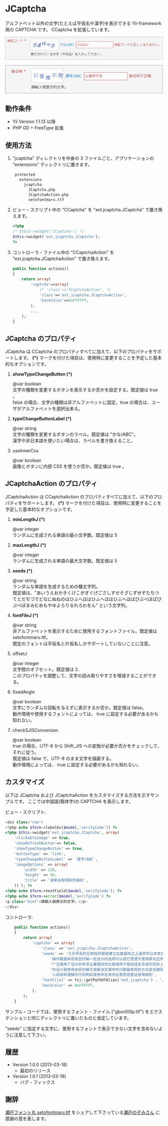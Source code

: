 JCaptcha
========

アルファベット以外の文字(たとえば平仮名や漢字)を表示できる Yii-framework 用の CAPTCHA です。
CCaptcha を拡張しています。

![JCaptcha in Action](docs/jcaptcha.png "JCaptcha in Action")

![JCaptcha using Chinese characters](docs/jcaptcha-c.png "JCaptcha using Chinese characters")

動作条件
------------
+ Yii Version 1.1.13 以降
+ PHP GD + FreeType 拡張

使用方法
--------
1. "jcaptcha" ディレクトリを中身の 3 ファイルごと、アプリケーションの "extensions" ディレクトリに置きます。

		protected
		  extensions
		    jcaptcha
		      JCaptcha.php
		      JCaptchaAction.php
		      setofontmaru.ttf

2. ビュー・スクリプト中の "CCaptcha" を "ext.jcaptcha.JCaptcha" で置き換えます。

	```php
	<?php
	/* $this->widget('CCaptcha'); */
	$this->widget('ext.jcaptcha.JCaptcha');
	?>
	```

3. コントローラ・ファイル中の "CCaptchaAction" を "ext.jcaptcha.JCaptchaAction" で置き換えます。

	```php
	public function actions()
	{
		return array(
			'captcha'=>array(
				/* 'class'=>'CCaptchaAction', */
				'class'=>'ext.jcaptcha.JCaptchaAction',
				'backColor'=>0xFFFFFF,
			),
			...
		);
	}
	```

JCaptcha のプロパティ
-------------------
JCaptcha は CCaptcha のプロパティすべてに加えて、以下のプロパティをサポートします。
**(*)** マークを付けた項目は、使用時に変更することを予定した基本的なオプションです。

1. **showTypeChangeButton (*)**

	@var boolean  
	文字の種類を変更するボタンを表示するか否かを設定する。既定値は true 。  
	false の場合、文字の種類は非アルファベットに固定。true の場合は、ユーザがアルファベットを選択出来る。

2. **typeChangeButtonLabel (*)**

	@var string  
	文字の種類を変更するボタンのラベル。既定値は "かな/ABC"。  
	漢字や非日本語を使いたい場合は、ラベルを書き換えること。

3. useInnerCss

	@var boolean  
	画像とボタンに内部 CSS を使うか否か。既定値は true 。

JCaptchaAction のプロパティ
-------------------------
JCaptchaAction は CCaptchaAction のプロパティすべてに加えて、以下のプロパティをサポートします。
**(*)** マークを付けた項目は、使用時に変更することを予定した基本的なオプションです。

1. **minLengthJ (*)**

	@var integer  
	ランダムに生成される単語の最小文字数。既定値は 5

2. **maxLengthJ (*)**

	@var integer  
	ランダムに生成される単語の最大文字数。既定値は 5

3. **seeds (*)**

	@var string  
	ランダムな単語を生成するための種文字列。  
	既定値は、"あいうえおかきくけこがぎぐげごさしすせそざじずぜぞたちつてとだぢづでどなにぬねのはひふへほはひふへほはひふへほばびぶべぼぱぴぷぺぽまみむめもやゆよらりるれろわをん" という文字列。  

4. **fontFileJ (*)**

	@var string  
	非アルファベットを表示するために使用するフォントファイル。既定値は setofontmaru.ttf。  
	既定のフォントは平仮名と片仮名しかサポートしていないことに注意。

5. offsetJ

	@var integer  
	文字間のオフセット。既定値は 2.  
	このプロパティを調整して、文字の読み取りやすさを増減することができる。

6. fixedAngle

	@var boolean  
	文字にランダムな回転を与えずに表示するか否か。既定値は false。  
	動作環境や使用するフォントによっては、 true に設定する必要があるかも知れない。

7. checkSJISConversion

	@var boolean  
	true の場合、UTF-8 から Shift_JIS への変換が必要か否かをチェックして、それに従う。  
	既定値は false で、UTF-8 のまま文字を描画する。  
	動作環境によっては、 true に設定する必要があるかも知れない。

カスタマイズ
------------

以下は JCaptcha および JCaptchaAction をカスタマイズする方法を示すサンプルです。
ここでは中国語(簡体字)の CAPTCHA を表示します。

ビュー・スクリプト:

```php
<div class="row">
<?php echo $form->labelEx($model,'verifyCode')) ?>
<?php $this->widget('ext.jcaptcha.JCaptcha', array(
	'clickableImage' => true,
	'showRefreshButton'=> false,
	'showTypeChangeButton' => true,
	'buttonType' => 'link',
	'typeChangeButtonLabel' => '漢字/ABC',
	'imageOptions' => array(
		'width' => 120,
		'height' => 50,
		'title' => '请单击取得新的编码',
	)) ); ?>
<?php echo $form->textField($model,'verifyCode'); ?>
<?php echo $form->error($model,'verifyCode') ?>
<p class="hint">請輸入被表示的文字。</p>
</div>
```

コントローラ:

```php
	public function actions()
	{
		return array(
			'captcha' => array(
				'class' => 'ext.jcaptcha.JCaptchaAction',
				'seeds' => '几乎所有的应用程序都是建立在数据库之上虽然可以非常灵活的' .
					'操作数据库但有些时候一些设计的选择可以使它更便于使用首先应用程序' .
					'广泛使用了设计的考虑主要围绕优化使用而不是组成复杂语句实际上大多' .
					'的设计是使用友好的模式来解决实践中的问题最常用的方式是创建易于被' .
					'人阅读和理解的代码例如使用命名来传达意思但是这很难做到',
				'fontFileJ' => Yii::getPathOfAlias('ext.jcaptcha') . '/gbsn00lp.ttf',
				'backColor' => 0xFFFFFF,
			),
		);
	}

```

サンプル・コードでは、使用するフォント・ファイル ("gbsn00lp.ttf") をエクステンションと同じディレクトリに置いたものと仮定しています。

"seeds" に指定する文字に、使用するフォントで表示できない文字を含めないように注意して下さい。

履歴
----

+ Version 1.0.0 (2013-03-18)
	+ 最初のリリース
+ Version 1.0.1 (2013-03-18)
	+ バグ・フィックス

謝辞
----
[瀬戸フォント丸 setofontmaru.ttf](http://nonty.net/item/font/setofontmaru.php) をシェアして下さっている[瀬戸のぞみさん](http://nonty.net/about/) に感謝の意を表します。
